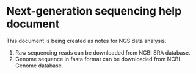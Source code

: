 # Next-generation sequencing help document
This document is being created as notes for  NGS data analysis.


1. Raw sequencing reads can be downloaded from NCBI SRA database.
2. Genome sequence in fasta format can be downloaded from NCBI Genome database.
